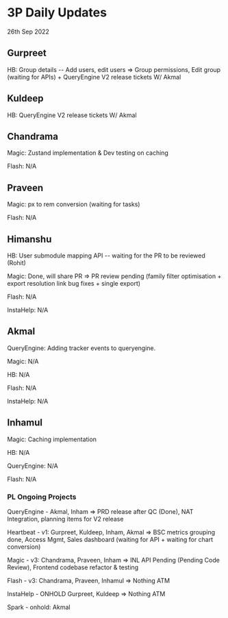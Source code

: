 # 3P Daily Updates
26th Sep 2022

## Gurpreet
HB: Group details -- Add users, edit users => Group permissions, Edit group (waiting for APIs) + QueryEngine V2 release tickets W/ Akmal

## Kuldeep
HB: QueryEngine V2 release tickets W/ Akmal

## Chandrama
Magic: Zustand implementation & Dev testing on caching

Flash: N/A

## Praveen
Magic: px to rem conversion (waiting for tasks)

Flash: N/A

## Himanshu
HB: User submodule mapping API -- waiting for the PR to be reviewed (Rohit)

Magic: Done, will share PR => PR review pending (family filter optimisation + export resolution link bug fixes + single export)

Flash: N/A

InstaHelp: N/A

## Akmal
QueryEngine: Adding tracker events to queryengine.

Magic: N/A

HB: N/A

Flash: N/A

InstaHelp: N/A


## Inhamul
Magic: Caching implementation

HB: N/A

QueryEngine: N/A

Flash: N/A


### PL Ongoing Projects
QueryEngine - Akmal, Inham => PRD release after QC (Done), NAT Integration, planning items for V2 release

Heartbeat - v1: Gurpreet, Kuldeep, Inham, Akmal => BSC metrics grouping done, Access Mgmt, Sales dashboard (waiting for API + waiting for chart conversion)

Magic - v3: Chandrama, Praveen, Inham => INL API Pending (Pending Code Review), Frontend codebase refactor & testing

Flash - v3: Chandrama, Praveen, Inhamul => Nothing ATM

InstaHelp - ONHOLD Gurpreet, Kuldeep => Nothing ATM

Spark - onhold: Akmal
